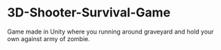# 3D-Shooter-Survival-Game
Game made in Unity where you running around graveyard and hold your own against army of zombie.
